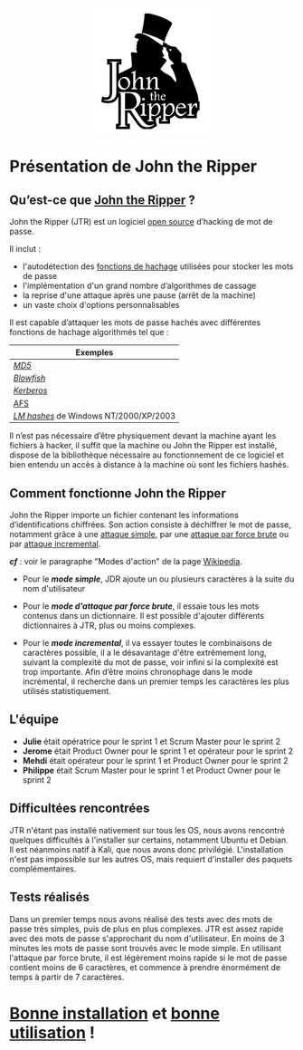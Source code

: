<p align="center">
<img align="center" src="https://github.com/WildCodeSchool/tssr-2405-p1-g1-Jhon/blob/main/images/LogoJDR.png">
</p>

# **Présentation de John the Ripper**

## Qu’est-ce que [John the Ripper](https://www.openwall.com/john/) ?

John the Ripper (JTR) est un logiciel [open source](https://www.redhat.com/fr/topics/open-source/what-is-open-source#:~:text=Un%20logiciel%20Open%20Source%20est,l'examen%20par%20les%20pairs.) d’hacking de mot de passe. 

Il inclut : 
- l'autodétection des [fonctions de hachage](https://fr.wikipedia.org/wiki/Fonction_de_hachage "Fonction de hachage") utilisées pour stocker les mots de passe
- l'implémentation d'un grand nombre d’algorithmes de cassage
- la reprise d'une attaque après une pause (arrêt de la machine)
- un vaste choix d'options personnalisables

Il est capable d’attaquer les mots de passe hachés avec différentes fonctions de hachage algorithmés tel que : 

| Exemples |
| ---------------- |
| [*MD5*](https://fr.wikipedia.org/wiki/MD5 "MD5") |
| [*Blowfish*](https://fr.wikipedia.org/wiki/Blowfish "Blowfish") | 
| [*Kerberos*](https://fr.wikipedia.org/wiki/Kerberos_\(protocole\) "Kerberos (protocole)") | 
| [AFS](https://fr.wikipedia.org/wiki/Andrew_File_System "Andrew File System") |  
| [*LM hashes*](https://fr.wikipedia.org/wiki/LM_hash "LM hash") de Windows NT/2000/XP/2003 |

Il n’est pas nécessaire d’être physiquement devant la machine ayant les fichiers à hacker, il suffit que la machine ou John the Ripper est installé, dispose de la bibliothèque nécessaire au fonctionnement de ce logiciel et bien entendu un accès à distance à la machine où sont les fichiers hashés.

## Comment fonctionne John the Ripper

John the Ripper importe un fichier contenant les informations d’identifications chiffrées.
Son action consiste à déchiffrer le mot de passe, notamment grâce à une [attaque simple](https://fr.wikipedia.org/wiki/John_the_Ripper#:~:text=John%20dispose%20de%20quatre%20modes,directement%20dans%20un%20des%20modes.), par une [attaque par force brute](https://fr.wikipedia.org/wiki/John_the_Ripper#:~:text=John%20dispose%20de%20quatre%20modes,directement%20dans%20un%20des%20modes.) ou par [attaque incremental](https://fr.wikipedia.org/wiki/John_the_Ripper#:~:text=John%20dispose%20de%20quatre%20modes,directement%20dans%20un%20des%20modes.).

***cf*** : voir le paragraphe "Modes d'action" de la page [Wikipedia](https://fr.wikipedia.org/wiki/John_the_Ripper#:~:text=John%20dispose%20de%20quatre%20modes,directement%20dans%20un%20des%20modes.).

- Pour le ***mode simple***, JDR ajoute un ou plusieurs caractères à la suite du nom d'utilisateur
  
- Pour le ***mode d'attaque par force brute***, il essaie tous les mots contenus dans un dictionnaire. Il est possible d'ajouter différents dictionnaires à JTR, plus ou moins complexes.
  
- Pour le ***mode incremental***, il va essayer toutes le combinaisons de caractères possible, il a le désavantage d'être extrêmement long, suivant la complexité du mot de passe, voir infini si la complexité est trop importante. Afin d’être moins chronophage dans le mode incrémental, il recherche dans un premier temps les caractères les plus utilisés statistiquement.

## L'équipe

- **Julie** était opératrice pour le sprint 1 et Scrum Master pour le sprint 2
- **Jerome** était Product Owner pour le sprint 1 et opérateur pour le sprint 2
- **Mehdi** était opérateur pour le sprint 1 et Product Owner pour le sprint 2
- **Philippe** était Scrum Master pour le sprint 1 et Product Owner pour le sprint 2

## Difficultées rencontrées

JTR n'étant pas installé nativement sur tous les OS, nous avons rencontré quelques difficultés à l'installer sur certains, notamment Ubuntu et Debian.
Il est néanmoins natif à Kali, que nous avons donc privilégié.
L'installation n'est pas impossible sur les autres OS, mais requiert d'installer des paquets complémentaires.

## Tests réalisés

Dans un premier temps nous avons réalisé des tests avec des mots de passe très simples, puis de plus en plus complexes.
JTR est assez rapide avec des mots de passe s'approchant du nom d'utilisateur. En moins de 3 minutes les mots de passe sont trouvés avec le mode simple.
En utilisant l'attaque par force brute, il est légèrement moins rapide si le mot de passe contient moins de 6 caractères, et commence à prendre énormément de temps à partir de 7 caractères.

# [Bonne installation](https://github.com/WildCodeSchool/tssr-2405-p1-g1-Jhon/blob/main/INSTALL.md) et [bonne utilisation](https://github.com/WildCodeSchool/tssr-2405-p1-g1-Jhon/blob/main/USER_GUIDE.md) !
